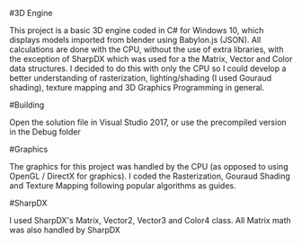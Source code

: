 #3D Engine

This project is a basic 3D engine coded in C# for Windows 10, which displays models imported from blender using Babylon.js (JSON). All calculations are done with the CPU, without the use of extra libraries, with the exception of SharpDX which was used for a the Matrix, Vector and Color data structures. I decided to do this with only the CPU so I could develop a better understanding of rasterization, lighting/shading (I used Gouraud shading), texture mapping and 3D Graphics Programming in general.

#Building

Open the solution file in Visual Studio 2017, or use the precompiled version in the Debug folder 

#Graphics

The graphics for this project was handled by the CPU (as opposed to using OpenGL / DirectX for graphics). I coded the Rasterization, Gouraud Shading and Texture Mapping following popular algorithms as guides.

#SharpDX

I used SharpDX's Matrix, Vector2, Vector3 and Color4 class. All Matrix math was also handled by SharpDX

